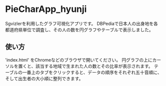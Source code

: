 # PieCharApp_hyunji

Sgvizlerを利用したグラフ可視化アプリです。
DBPediaで日本人の出身地を各都道府県単位で調査し、その人の数を円グラフやテーブルで表示しました。

## 使い方
'index.html' をChromeなどのブラウザで開いてください。
円グラフの上にカーソルを置くと、該当する地域で生まれた人の数とその比率が表示されます。
テーブルの一番上のタブをクリックすると、データの順序をそれぞれ五十音順に、そして出生者の大小順に整列できます。
